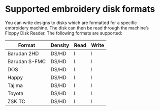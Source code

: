 # Supported embroidery disk formats

You can write designs to disks which are formatted for a specific embroidery machine. The disk can then be read through the machine’s Floppy Disk Reader. The following formats are supported:

| Format        | Density | Read | Write |
| ------------- | ------- | ---- | ----- |
| Barudan 2HD   | DS/HD   | l    | l     |
| Barudan S-FMC | DS/HD   | l    | l     |
| DOS           | DS/HD   | l    | l     |
| Happy         | DS/HD   | l    | l     |
| Tajima        | DS/HD   | l    | l     |
| Toyota        | DS/HD   | l    | l     |
| ZSK TC        | DS/HD   | l    | l     |
